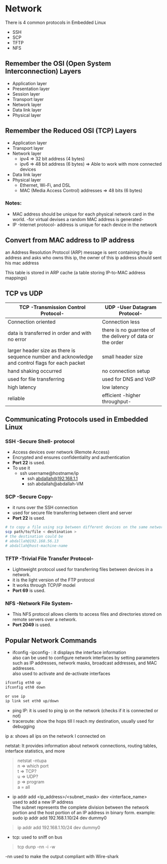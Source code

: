 # Network

There is 4 common protocols in Embedded Linux
- SSH    
- SCP   
- TFTP  
- NFS  

## Remember the OSI (Open System Interconnection) Layers
- Application layer
- Presentation layer
- Session layer
- Transport layer
- Network layer
- Data link layer
- Physical layer

## Remember the Reduced OSI (TCP) Layers
- Application layer
- Transport layer
- Network layer
    - ipv4 => 32 bit address (4 bytes)
    - ipv6 => 48 bit address (6 bytes) => Able to work with more connected devices
- Data link layer
- Physical layer
    - Ethernet, Wi-Fi, and DSL 
    - MAC (Media Access Control) addresses => 48 bits (6 bytes)

### Notes: 
- MAC address should be unique for each physical network card in the world. -for virtual devises a random MAC address is generated-
- IP -Internet protocol- address is unique for each device in the network

## Convert from MAC address to IP address
an Address Resolution Protocol (ARP) message is sent containing the ip address and asks who owns this ip, the owner of this ip address should sent his mac address

This table is stored in ARP cache (a table storing IP-to-MAC address mappings)

## TCP vs UDP

| TCP -Transmission Control Protocol- | UDP -User Datagram Protocol- |
|-----------------|-----------------|
| Connection oriented  | Connection less |
| data is transferred in order and with no error | there is no guarntee of the delivery of data or the order |
| larger header size as there is sequence number and acknowledge and control flags for each packet | small header size |
| hand shaking occurred | no connection setup |
| used for file transferring | used for DNS and VoIP |
| high latency | low latency |
| reliable | efficient -higher throughput- |


## Communicating Protocols used in Embedded Linux 

### SSH -Secure Shell- protocol
- Access devices over network  (Remote Access)
- Encrypted and ensures confidentiality and authentication
- **Port 22** is used.
- To use it
    - ssh username@hostname/ip
        - ssh abdallah@192.168.1.1
        - ssh abdallah@abdallah-VM

### SCP -Secure Copy-
- it runs over the SSH connection
- used for secure file transferring between client and server 
- **Port 22** is used.
```bash
# to copy a file using scp between different devices on the same network
scp path/to/file < destination >
# the destination could be
# abdallah@192.168.56.13
# abdallah@host-machine-name
```

### TFTP -Trivial File Transfer Protocol-
- Lightweight protocol used for transferring files between devices in a network.
- it is the light version of the FTP protocol
- It works through TCP/IP model
- **Port 69** is used.

### NFS -Network File System-
- This NFS protocol allows clients to access files and directories stored on remote servers over a network.
- **Port 2049** is used.


## Popular Network Commands 
- ifconfig -ipconfig- : it displays the interface information \
also can be used to configure network interfaces by setting parameters such as IP addresses, network masks, broadcast addresses, and MAC addresses. \
also used to activate and de-activate interfaces
```bash
ifconfig eth0 up
ifconfig eth0 down

or use ip
ip link set eth0 up/down
```
- ping IP: it is used to ping ip on the network (checks if it is connected or not)
- traceroute: show the hops till I reach my destination, usually used for debugging

ip a: shows all ips on the network I connected on 

netstat: It provides information about network connections, routing tables, interface statistics, and more
> netstat -ntupa \
n => which port \
t => TCP? \
u => UDP? \
p => program \
a = all

- ip addr add <ip_address>/<subnet_mask> dev <interface_name> \
used to add a new IP address \
The subnet represents the complete division between the network portion and the host portion of an IP address in binary form.
example: sudo ip addr add 192.168.1.10/24 dev dummy0
> ip addr add 192.168.1.10/24 dev dummy0

- tcp: used to sniff on bus 
> tcp dunp -nn -i <interface name> -w <myFile>

-nn used to make the output compliant with Wire-shark



